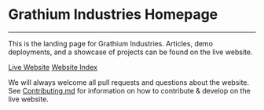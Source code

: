 # Grathium Industries Homepage
---

This is the landing page for Grathium Industries. Articles, demo deployments, and a showcase of projects can be found on the live website.
  
[Live Website](https://grathium-industries.github.io)
[Website Index](https://grathium-industries.github.io/posts/)  
  
We will always welcome all pull requests and questions about the website. See [Contributing.md](CONTRIBUTING.MD) for information on how to contribute & develop on the live website.
